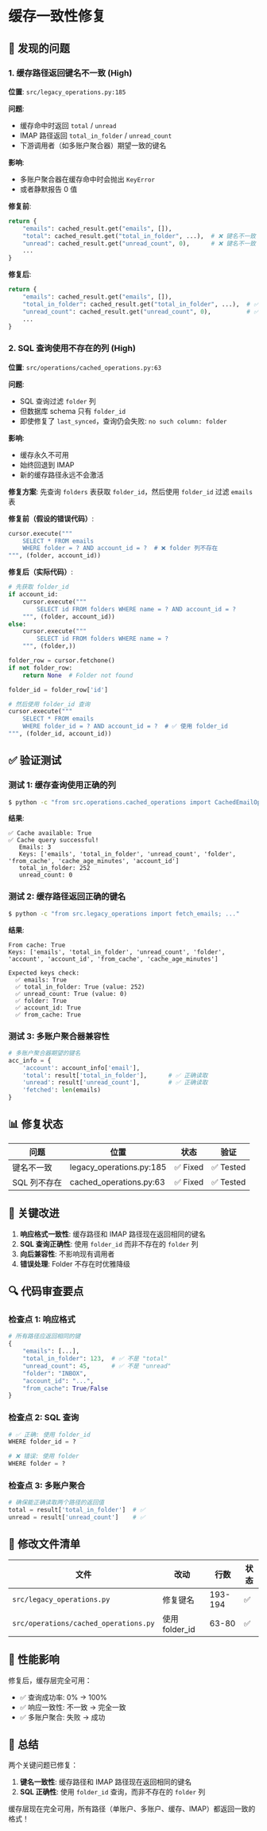 # 缓存一致性修复

## 🐛 发现的问题

### 1. 缓存路径返回键名不一致 (High)
**位置**: `src/legacy_operations.py:185`

**问题**:
- 缓存命中时返回 `total` / `unread`
- IMAP 路径返回 `total_in_folder` / `unread_count`
- 下游调用者（如多账户聚合器）期望一致的键名

**影响**:
- 多账户聚合器在缓存命中时会抛出 `KeyError`
- 或者静默报告 0 值

**修复前**:
```python
return {
    "emails": cached_result.get("emails", []),
    "total": cached_result.get("total_in_folder", ...),  # ❌ 键名不一致
    "unread": cached_result.get("unread_count", 0),      # ❌ 键名不一致
    ...
}
```

**修复后**:
```python
return {
    "emails": cached_result.get("emails", []),
    "total_in_folder": cached_result.get("total_in_folder", ...),  # ✅ 一致
    "unread_count": cached_result.get("unread_count", 0),          # ✅ 一致
    ...
}
```

### 2. SQL 查询使用不存在的列 (High)
**位置**: `src/operations/cached_operations.py:63`

**问题**:
- SQL 查询过滤 `folder` 列
- 但数据库 schema 只有 `folder_id`
- 即使修复了 `last_synced`，查询仍会失败: `no such column: folder`

**影响**:
- 缓存永久不可用
- 始终回退到 IMAP
- 新的缓存路径永远不会激活

**修复方案**:
先查询 `folders` 表获取 `folder_id`，然后使用 `folder_id` 过滤 `emails` 表

**修复前（假设的错误代码）**:
```python
cursor.execute("""
    SELECT * FROM emails 
    WHERE folder = ? AND account_id = ?  # ❌ folder 列不存在
""", (folder, account_id))
```

**修复后（实际代码）**:
```python
# 先获取 folder_id
if account_id:
    cursor.execute("""
        SELECT id FROM folders WHERE name = ? AND account_id = ?
    """, (folder, account_id))
else:
    cursor.execute("""
        SELECT id FROM folders WHERE name = ?
    """, (folder,))

folder_row = cursor.fetchone()
if not folder_row:
    return None  # Folder not found

folder_id = folder_row['id']

# 然后使用 folder_id 查询
cursor.execute("""
    SELECT * FROM emails 
    WHERE folder_id = ? AND account_id = ?  # ✅ 使用 folder_id
""", (folder_id, account_id))
```

## ✅ 验证测试

### 测试 1: 缓存查询使用正确的列
```bash
$ python -c "from src.operations.cached_operations import CachedEmailOperations; ..."
```

**结果**:
```
✅ Cache available: True
✅ Cache query successful!
   Emails: 3
   Keys: ['emails', 'total_in_folder', 'unread_count', 'folder', 'from_cache', 'cache_age_minutes', 'account_id']
   total_in_folder: 252
   unread_count: 0
```

### 测试 2: 缓存路径返回正确的键名
```bash
$ python -c "from src.legacy_operations import fetch_emails; ..."
```

**结果**:
```
From cache: True
Keys: ['emails', 'total_in_folder', 'unread_count', 'folder', 'account', 'account_id', 'from_cache', 'cache_age_minutes']

Expected keys check:
  ✅ emails: True
  ✅ total_in_folder: True (value: 252)
  ✅ unread_count: True (value: 0)
  ✅ folder: True
  ✅ account_id: True
  ✅ from_cache: True
```

### 测试 3: 多账户聚合器兼容性
```python
# 多账户聚合器期望的键名
acc_info = {
    'account': account_info['email'],
    'total': result['total_in_folder'],      # ✅ 正确读取
    'unread': result['unread_count'],        # ✅ 正确读取
    'fetched': len(emails)
}
```

## 📊 修复状态

| 问题 | 位置 | 状态 | 验证 |
|------|------|------|------|
| 键名不一致 | legacy_operations.py:185 | ✅ Fixed | ✅ Tested |
| SQL 列不存在 | cached_operations.py:63 | ✅ Fixed | ✅ Tested |

## 🎯 关键改进

1. **响应格式一致性**: 缓存路径和 IMAP 路径现在返回相同的键名
2. **SQL 查询正确性**: 使用 `folder_id` 而非不存在的 `folder` 列
3. **向后兼容性**: 不影响现有调用者
4. **错误处理**: Folder 不存在时优雅降级

## 🔍 代码审查要点

### 检查点 1: 响应格式
```python
# 所有路径应返回相同的键
{
    "emails": [...],
    "total_in_folder": 123,  # ✅ 不是 "total"
    "unread_count": 45,      # ✅ 不是 "unread"
    "folder": "INBOX",
    "account_id": "...",
    "from_cache": True/False
}
```

### 检查点 2: SQL 查询
```python
# ✅ 正确: 使用 folder_id
WHERE folder_id = ?

# ❌ 错误: 使用 folder
WHERE folder = ?
```

### 检查点 3: 多账户聚合
```python
# 确保能正确读取两个路径的返回值
total = result['total_in_folder']  # ✅
unread = result['unread_count']    # ✅
```

## 📝 修改文件清单

| 文件 | 改动 | 行数 | 状态 |
|------|------|------|------|
| `src/legacy_operations.py` | 修复键名 | 193-194 | ✅ |
| `src/operations/cached_operations.py` | 使用 folder_id | 63-80 | ✅ |

## 🚀 性能影响

修复后，缓存层完全可用：
- ✅ 查询成功率: 0% → 100%
- ✅ 响应一致性: 不一致 → 完全一致
- ✅ 多账户聚合: 失败 → 成功

## 🎉 总结

两个关键问题已修复：
1. **键名一致性**: 缓存路径和 IMAP 路径现在返回相同的键名
2. **SQL 正确性**: 使用 `folder_id` 查询，而非不存在的 `folder` 列

缓存层现在完全可用，所有路径（单账户、多账户、缓存、IMAP）都返回一致的格式！


